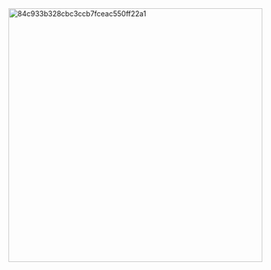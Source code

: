 <img width="502" alt="84c933b328cbc3ccb7fceac550ff22a1" src="https://github.com/user-attachments/assets/63f9c0b0-4946-4ca1-981a-e0e750c860db" />
